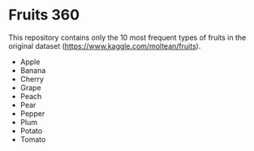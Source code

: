 # Fruits 360
This repository contains only the 10 most frequent types of fruits in the original dataset (https://www.kaggle.com/moltean/fruits).

- Apple
- Banana
- Cherry
- Grape
- Peach
- Pear
- Pepper
- Plum
- Potato
- Tomato
